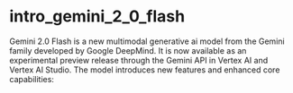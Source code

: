 # intro_gemini_2_0_flash
Gemini 2.0 Flash is a new multimodal generative ai model from the Gemini family developed by Google DeepMind. It is now available as an experimental preview release through the Gemini API in Vertex AI and Vertex AI Studio. The model introduces new features and enhanced core capabilities:
